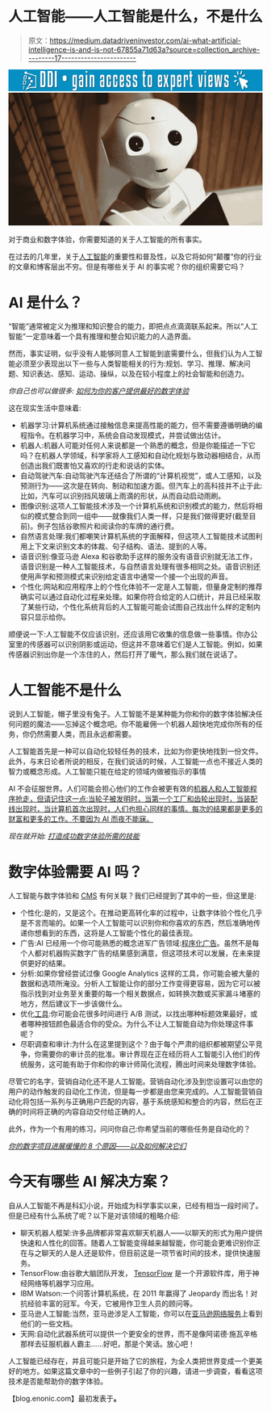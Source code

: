 # 人工智能——人工智能是什么，不是什么

> 原文：<https://medium.datadriveninvestor.com/ai-what-artificial-intelligence-is-and-is-not-67855a71d63a?source=collection_archive---------17----------------------->

[![](img/62acbce6fcc1e8d6f3b66b23a40dcb9a.png)](http://www.track.datadriveninvestor.com/1B9E)![](img/20ddbc1521816587de24721df7455491.png)

对于商业和数字体验，你需要知道的关于人工智能的所有事实。

在过去的几年里，关于[人工智能](https://www.zdnet.com/article/what-is-ai-everything-you-need-to-know-about-artificial-intelligence/)的重要性和普及性，以及它将如何“颠覆”你的行业的文章和博客层出不穷。但是有哪些关于 AI 的事实呢？你的组织需要它吗？

# AI 是什么？

“智能”通常被定义为推理和知识整合的能力，即把点点滴滴联系起来。所以“人工智能”一定意味着一个具有推理和整合知识能力的人造界面。

然而，事实证明，似乎没有人能够同意人工智能到底需要什么，但我们认为人工智能必须至少表现出以下一些与人类智能相关的行为:规划、学习、推理、解决问题、知识表达、感知、运动、操纵，以及在较小程度上的社会智能和创造力。

*你自己也可以做很多:* [*如何为你的客户提供最好的数字体验*](https://blog.enonic.com/deliver-best-digital-experiences-customers)

这在现实生活中意味着:

*   机器学习:计算机系统通过接触信息来提高性能的能力，但不需要遵循明确的编程指令。在机器学习中，系统会自动发现模式，并尝试做出估计。
*   机器人:机器人可能对任何人来说都是一个熟悉的概念，但是你能描述一下它吗？在机器人学领域，科学家将人工感知和自动化规划与致动器相结合，从而创造出我们既害怕又喜欢的行走和说话的实体。
*   自动驾驶汽车:自动驾驶汽车还结合了所谓的“计算机视觉”，或人工感知，以及预测行为——这次是在转向、制动和加速方面。但汽车上的高科技并不止于此:比如，汽车可以识别挡风玻璃上雨滴的形状，从而自动启动雨刷。
*   图像识别:这项人工智能技术涉及一个计算机系统和识别模式的能力，然后将相似的模式整合到同一组中——就像我们人类一样，只是我们做得更好(截至目前)。例子包括谷歌照片和阅读你的车牌的通行费。
*   自然语言处理:我们都嘲笑计算机系统的字面解释，但这项人工智能技术试图利用上下文来识别文本的体裁、句子结构、语法、提到的人等。
*   语音识别:像亚马逊 Alexa 和谷歌助手这样的服务没有语音识别就无法工作，语音识别是一种人工智能技术，与自然语言处理有很多相同之处。语音识别还使用声学和预测模式来识别给定语言中通常一个接一个出现的声音。
*   个性化:网站和应用程序上的个性化体验不一定是人工智能，但量身定制的推荐确实可以通过自动化过程来处理。如果你符合给定的人口统计，并且已经采取了某些行动，个性化系统背后的人工智能可能会试图自己找出什么样的定制内容只显示给你。

顺便说一下:人工智能不仅应该识别，还应该用它收集的信息做一些事情。你办公室里的传感器可以识别阴影或运动，但这并不意味着它们是人工智能。例如，如果传感器识别出你是一个冻住的人，然后打开了暖气，那么我们就在说话了。

# 人工智能不是什么

说到人工智能，帽子里没有兔子。人工智能不是某种能为你和你的数字体验解决任何问题的魔法——忘掉这个概念吧。你不能雇佣一个机器人超快地完成你所有的任务，你仍然需要人类，而且永远都需要。

人工智能首先是一种可以自动化较轻任务的技术，比如为你更快地找到一份文件。此外，与末日论者所说的相反，在我们说话的时候，人工智能一点也不接近人类的智力或概念形成。人工智能只能在给定的领域内做被指示的事情

AI 不会征服世界。人们可能会担心他们的工作会被更有效的[机器人和人工智能程序抢走，但请记住这一点:当轮子被发明时，当第一个工厂和齿轮出现时，当装配线出现时，当计算机首次出现时，人们也担心同样的事情。每次的结果都是更多的财富和更多的工作。不要因为 AI 而夜不能寐。](https://blog.enonic.com/how-to-use-enonic-xp-for-effective-content-management)

*现在就开始:* [*打造成功数字体验所需的技能*](https://blog.enonic.com/skills-to-build-successful-digital-experiences)

# 数字体验需要 AI 吗？

人工智能与数字体验和 [CMS](https://enonic.com/cms-ultimate-guide) 有何关联？我们已经提到了其中的一些，但这里是:

*   个性化:是的，又是这个。在推动更高转化率的过程中，让数字体验个性化几乎是不言而喻的。如果一个人工智能可以识别你和你喜欢的东西，然后准确地传递你想看到的东西，这将是人工智能个性化的最佳表现。
*   广告:AI 已经用一个你可能熟悉的概念进军广告领域:[程序化广告](https://digiday.com/media/what-is-programmatic-advertising/)。虽然不是每个人都对机器购买数字广告的结果感到满意，但这项技术可以发展，在未来提供更好的结果。
*   分析:如果你曾经尝试过像 Google Analytics 这样的工具，你可能会被大量的数据和选项所淹没。分析人工智能让你的部分工作变得更容易，因为它可以被指示找到对业务至关重要的每一个相关数据点，如转换次数或买家漏斗堵塞的地方，然后建议下一步该做什么。
*   优化[工具](https://blog.enonic.com/tools-you-need-run-digital-experiences):你可能会花很多时间进行 A/B 测试，以找出哪种标题效果最好，或者哪种按钮颜色最适合你的受众。为什么不让人工智能自动为你处理这件事呢？
*   尽职调查和审计:为什么在这里提到这个？由于每个严肃的组织都被期望公平竞争，你需要你的审计员的批准。审计界现在正在经历将人工智能引入他们的传统服务，这可能有助于你和你的审计师简化流程，腾出时间来处理数字体验。

尽管它的名字，营销自动化还不是人工智能。营销自动化涉及到您设置可以由您的用户的动作触发的自动化工作流，但是每一步都是由您来完成的。人工智能营销自动化将包括一系列与正确用户匹配的内容，基于系统感知和整合的内容，然后在正确的时间将正确的内容自动交付给正确的人。

此外，作为一个有用的练习，问问你自己:你希望当前的哪些任务是自动化的？

[*你的数字项目进展缓慢的 8 个原因——以及如何解决它们*](https://blog.enonic.com/how-to-solve-slow-digital-projects)

# 今天有哪些 AI 解决方案？

自从人工智能不再是科幻小说，开始成为科学事实以来，已经有相当一段时间了。但是已经有什么系统了呢？以下是对该领域的粗略介绍:

*   聊天机器人框架:许多品牌都非常喜欢聊天机器人——以聊天的形式为用户提供快速和人性化的回答。随着人工智能变得越来越智能，你可能会更难识别你正在与之聊天的人是人还是软件，但目前这是一项节省时间的技术，提供快速服务。
*   TensorFlow:由谷歌大脑团队开发， [TensorFlow](https://www.tensorflow.org/) 是一个开源软件库，用于神经网络等机器学习应用。
*   IBM Watson:一个问答计算机系统，在 2011 年赢得了 Jeopardy 而出名！对抗经验丰富的冠军。今天，它被用作卫生人员的顾问等。
*   亚马逊人工智能:当然，亚马逊涉足人工智能，你可以在[亚马逊网络服务](https://docs.aws.amazon.com/aws-technical-content/latest/aws-overview/artificial-intelligence-services.html)上看到他们的一些文档。
*   天网:自动化武器系统可以提供一个更安全的世界，而不是像阿诺德·施瓦辛格那样去征服机器人霸主……好吧，那是个笑话。放心吧！

人工智能已经存在，并且可能只是开始了它的旅程，为全人类把世界变成一个更美好的地方。如果这篇文章中的一些例子引起了你的兴趣，请进一步调查，看看这项技术是否能帮助你的数字体验。

【blog.enonic.com】最初发表于[](https://blog.enonic.com/ai-what-artificial-intelligence-is)**。**